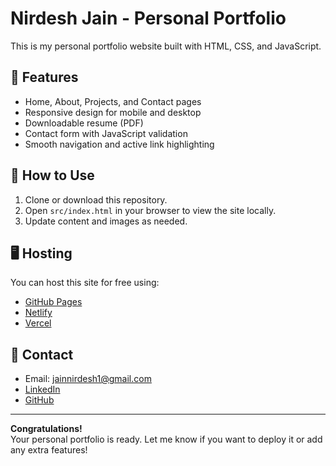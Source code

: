 # Nirdesh Jain - Personal Portfolio

This is my personal portfolio website built with HTML, CSS, and JavaScript.

## 🚀 Features

- Home, About, Projects, and Contact pages
- Responsive design for mobile and desktop
- Downloadable resume (PDF)
- Contact form with JavaScript validation
- Smooth navigation and active link highlighting

## 📂 How to Use

1. Clone or download this repository.
2. Open `src/index.html` in your browser to view the site locally.
3. Update content and images as needed.

## 🖥️ Hosting

You can host this site for free using:
- [GitHub Pages](https://pages.github.com/)
- [Netlify](https://www.netlify.com/)
- [Vercel](https://vercel.com/)

## 📧 Contact

- Email: jainnirdesh1@gmail.com
- [LinkedIn](https://linkedin.com/in/nirdeshhjain)
- [GitHub](https://github.com/jainnirdesh)

---

**Congratulations!**  
Your personal portfolio is ready. Let me know if you want to deploy it or add any extra features!